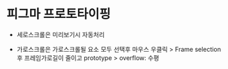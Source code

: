 # 피그마 프로토타이핑

- 세로스크롤은 미리보기시 자동처리

- 가로스크롤은 가로스크롤될 요소 모두 선택후 마우스 우클릭 > Frame selection후 프레임가로길이 줄이고 prototype > overflow: 수평
